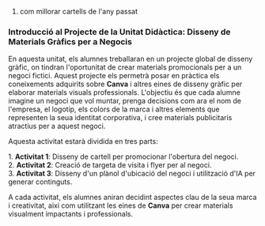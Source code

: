 1. com millorar cartells de l'any passat

### Introducció al Projecte de la Unitat Didàctica: Disseny de Materials Gràfics per a Negocis

En aquesta unitat, els alumnes treballaran en un projecte global de disseny gràfic, on tindran l'oportunitat de crear materials promocionals per a un negoci fictici. Aquest projecte els permetrà posar en pràctica els coneixements adquirits sobre **Canva** i altres eines de disseny gràfic per elaborar materials visuals professionals. L'objectiu és que cada alumne imagine un negoci que vol muntar, prenga decisions com ara el nom de l'empresa, el logotip, els colors de la marca i altres elements que representen la seua identitat corporativa, i cree materials publicitaris atractius per a aquest negoci.

Aquesta activitat estarà dividida en tres parts:

1\. **Activitat 1**: Disseny de cartell per promocionar l'obertura del negoci.\
2\. **Activitat 2**: Creació de targeta de visita i flyer per al negoci.\
3\. **Activitat 3**: Disseny d'un plànol d'ubicació del negoci i utilització d'IA per generar continguts.

A cada activitat, els alumnes aniran decidint aspectes clau de la seua marca i creativitat, així com utilitzant les eines de **Canva** per crear materials visualment impactants i professionals.